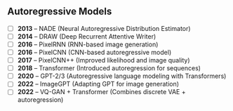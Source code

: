 ## Autoregressive Models
- [ ] **2013** – NADE (Neural Autoregressive Distribution Estimator)  
- [ ] **2014** – DRAW (Deep Recurrent Attentive Writer)  
- [ ] **2016** – PixelRNN (RNN-based image generation)  
- [ ] **2016** – PixelCNN (CNN-based autoregressive model)  
- [ ] **2017** – PixelCNN++ (Improved likelihood and image quality)  
- [ ] **2018** – Transformer (Introduced autoregression for sequences)  
- [ ] **2020** – GPT-2/3 (Autoregressive language modeling with Transformers)  
- [ ] **2022** – ImageGPT (Adapting GPT for image generation)  
- [ ] **2022** – VQ-GAN + Transformer (Combines discrete VAE + autoregression)  